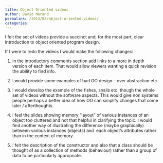 ```yaml
---
title: Object Oriented videos
author: David Merand
permalink: /2013/08/object-oriented-videos/
categories:
---
```

I felt the set of videos provide a succinct and, for the most part, clear introduction to object oriented program design.

If I were to redo the videos I would make the following changes:

1) In the introductory comments section add links to a more in depth version of each item. That would allow viewers wanting a quick revision the ability to find info.

2) I would provide some examples of bad OO design &#8211; over abstraction etc.

3) I would develop the example of the fishes, snails etc. though the whole set of videos without the software aspects. This would give non systems people perhaps a better idea of how OO can simplify changes that come later / afterthoughts.

4) I feel the slides showing memory &#8220;layout&#8221; of various instances of an object too cluttered and not that helpful in clarifying the topic. I would find another way of illustrating the difference (maybe graphically) between various instances (objects) and  each object&#8217;s attributes rather than in the context of memory.

5) I felt the description of the constructor and also that a class should be thought of as a collection of methods (behaviour) rather than a group of data to be particularly appropriate.

